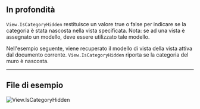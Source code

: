 ## In profondità
`View.IsCategoryHidden` restituisce un valore true o false per indicare se la categoria è stata nascosta nella vista specificata. Nota: se ad una vista è assegnato un modello, deve essere utilizzato tale modello.

Nell'esempio seguente, viene recuperato il modello di vista della vista attiva dal documento corrente. `View.IsCategoryHidden` riporta se la categoria del muro è nascosta.
___
## File di esempio

![View.IsCategoryHidden](./Revit.Elements.Views.View.IsCategoryHidden_img.jpg)
